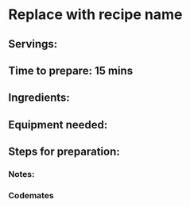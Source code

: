 # Replace with recipe name

## Servings: 

## Time to prepare: 15 mins

## Ingredients:


## Equipment needed:


## Steps for preparation:



### Notes:



### Codemates #
